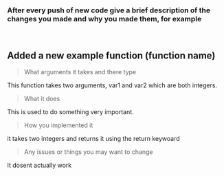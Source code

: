
### After every push of new code give a brief description of the changes you made and why you made them, for example

<br>

## Added a new example function (function name)
> What arguments it takes and there type

This function takes two arguments, var1 and var2 which are both integers.

> What it does

This is used to do something very important.

> How you implemented it

it takes two integers and returns it using the return keywoard

> Any issues or things you may want to change

It dosent actually work

